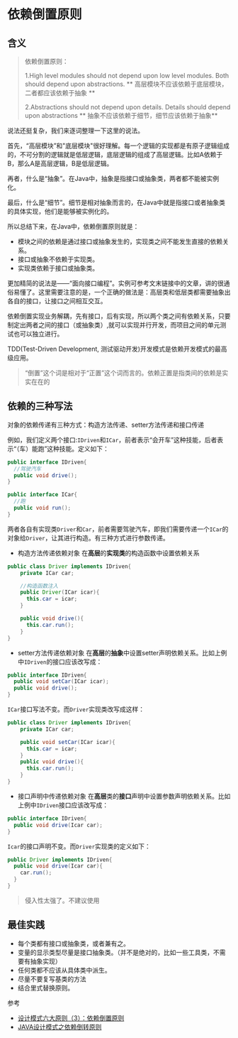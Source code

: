# 依赖倒置原则

## 含义
> 依赖倒置原则：
>
> 1.High level modules should not depend upon low level modules. Both should depend upon abstractions.
** 高层模块不应该依赖于底层模块，二者都应该依赖于抽象 **
>
> 2.Abstractions should not depend upon details. Details should depend upon abstractions
** 抽象不应该依赖于细节，细节应该依赖于抽象**

说法还挺复杂，我们来逐词整理一下这里的说法。

首先，“高层模块”和"底层模块"很好理解。每一个逻辑的实现都是有原子逻辑组成的，不可分割的逻辑就是低层逻辑，底层逻辑的组成了高层逻辑。比如A依赖于B，那么A是高层逻辑，B是低层逻辑。

再者，什么是“抽象”。在Java中，抽象是指接口或抽象类，两者都不能被实例化。

最后，什么是“细节”。细节是相对抽象而言的，在Java中就是指接口或者抽象类的具体实现，他们是能够被实例化的。

所以总结下来，在Java中，依赖倒置原则就是：
* 模块之间的依赖是通过接口或抽象发生的，实现类之间不能发生直接的依赖关系。
* 接口或抽象不依赖于实现类。
* 实现类依赖于接口或抽象类。

更加精简的说法是——“面向接口编程”。实例可参考文末链接中的文章，讲的很通俗易懂了。这里需要注意的是，一个正确的做法是：高层类和低层类都需要抽象出各自的接口，让接口之间相互交互。

依赖倒置实现业务解耦，先有接口，后有实现，所以两个类之间有依赖关系，只要制定出两者之间的接口（或抽象类）,就可以实现并行开发，而项目之间的单元测试也可以独立进行。

TDD(Test-Driven Development, 测试驱动开发)开发模式是依赖开发模式的最高级应用。

> “倒置”这个词是相对于“正置”这个词而言的。依赖正置是指类间的依赖是实实在在的

## 依赖的三种写法
对象的依赖传递有三种方式：构造方法传递、setter方法传递和接口传递

例如，我们定义两个接口:`IDriven`和`ICar`，前者表示“会开车”这种技能，后者表示“（车）能跑”这种技能。定义如下：
```JAVA
public interface IDriven{
  //驾驶汽车
  public void drive();
}

public interface ICar{
  //跑
  public void run();
}
```
两者各自有实现类`Driver`和`Car`，前者需要驾驶汽车，即我们需要传递一个`ICar`的对象给`Driver`，让其进行构造。有三种方式进行参数传递。

* 构造方法传递依赖对象
在**高层**的**实现类**的构造函数中设置依赖关系
```JAVA
public class Driver implements IDriven{
    private ICar car;

    //构造函数注入
    public Driver(ICar icar){
      this.car = icar;
    }

    public void drive(){
      this.car.run();
    }
}
```
* setter方法传递依赖对象
在**高层**的**抽象**中设置setter声明依赖关系。比如上例中`IDriven`的接口应该改写成：
```JAVA
public interface IDriven{
  public void setCar(ICar icar);
  public void drive();
}
```
`ICar`接口写法不变。而`Driver`实现类改写成这样：
```JAVA
public class Driver implements IDriven{
    private ICar car;

    public void setCar(ICar icar){
      this.car = icar;
    }
    public void drive(){
      this.car.run();
    }
}
```

* 接口声明中传递依赖对象
在**高层**类的**接口**声明中设置参数声明依赖关系。比如上例中`IDriven`接口应该改写成：
```JAVA
public interface IDriven{
  public void drive(Icar car);
}
```
`Icar`的接口声明不变。而`Driver`实现类的定义如下：
```JAVA
public Driver implements IDriven{
  public void drive(Icar car){
    car.run();
  }
}
```
> 侵入性太强了。不建议使用

## 最佳实践
* 每个类都有接口或抽象类，或者兼有之。
* 变量的显示类型尽量是接口抽象类。（并不是绝对的，比如一些工具类，不需要有抽象实现）
* 任何类都不应该从具体类中派生。
* 尽量不要复写基类的方法
* 结合里式替换原则。



参考
* [设计模式六大原则（3）：依赖倒置原则](http://blog.csdn.net/zhengzhb/article/details/7289269)
* [JAVA设计模式之依赖倒转原则](https://www.cnblogs.com/SamFlynn/p/4499698.html)
